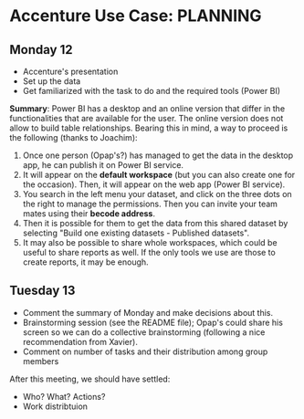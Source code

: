 # Accenture Use Case: PLANNING 

## Monday 12

- Accenture's presentation
- Set up the data
- Get familiarized with the task to do and the required tools (Power BI)

**Summary**: 
Power BI has a desktop and an online version that differ in the functionalities that are available for the user. The online version does not allow to build  table relationships. Bearing this in mind, a way to proceed is the following (thanks to Joachim):
1. Once one person (Opap's?) has managed to get the data in the desktop app, he can publish it on Power BI service.
2. It will appear on the **default workspace** (but you can also create one for the occasion). Then, it will appear on the web app (Power BI service). 
3. You search in the left menu your dataset, and click on the three dots on the right to manage the permissions. Then you can invite your team mates using their **becode address**. 
4. Then it is possible for them to get the data from this shared dataset by selecting "Build one existing datasets - Published datasets".
5. It may also be possible to share whole workspaces, which could be useful to share reports as well. If the only tools we use are those to create reports, it may be enough. 

## Tuesday 13

- Comment the summary of Monday and make decisions about this.
- Brainstorming session (see the README file); Opap's could share his screen so we can do a collective brainstorming (following a nice recommendation from Xavier).
- Comment on number of tasks and their distribution among group members

After this meeting, we should have settled:

- Who? What? Actions?
- Work distribtuion
